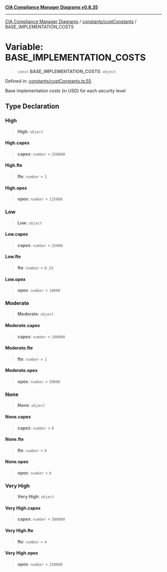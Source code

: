 [**CIA Compliance Manager Diagrams v0.8.35**](../../../README.md)

***

[CIA Compliance Manager Diagrams](../../../modules.md) / [constants/costConstants](../README.md) / BASE\_IMPLEMENTATION\_COSTS

# Variable: BASE\_IMPLEMENTATION\_COSTS

> `const` **BASE\_IMPLEMENTATION\_COSTS**: `object`

Defined in: [constants/costConstants.ts:55](https://github.com/Hack23/cia-compliance-manager/blob/b297770fc62abf558e2711cd029bbbe74e6c5cfb/src/constants/costConstants.ts#L55)

Base implementation costs (in USD) for each security level

## Type Declaration

### High

> **High**: `object`

#### High.capex

> **capex**: `number` = `250000`

#### High.fte

> **fte**: `number` = `2`

#### High.opex

> **opex**: `number` = `125000`

### Low

> **Low**: `object`

#### Low.capex

> **capex**: `number` = `25000`

#### Low.fte

> **fte**: `number` = `0.25`

#### Low.opex

> **opex**: `number` = `10000`

### Moderate

> **Moderate**: `object`

#### Moderate.capex

> **capex**: `number` = `100000`

#### Moderate.fte

> **fte**: `number` = `1`

#### Moderate.opex

> **opex**: `number` = `50000`

### None

> **None**: `object`

#### None.capex

> **capex**: `number` = `0`

#### None.fte

> **fte**: `number` = `0`

#### None.opex

> **opex**: `number` = `0`

### Very High

> **Very High**: `object`

#### Very High.capex

> **capex**: `number` = `500000`

#### Very High.fte

> **fte**: `number` = `4`

#### Very High.opex

> **opex**: `number` = `250000`
